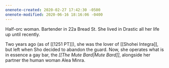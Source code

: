 ```yaml
---
onenote-created: 2020-02-27 17:42:30 -0500
onenote-modified: 2020-06-16 18:16:06 -0400
---
```


Half-orc woman. Bartender in 22a Bread St. She lived in Drastic all her life up until recently.

Two years ago (as of [[1251 PT]]), she was the lover of [[Shohei Integra]], but left when Sho decided to abandon the guard. Now, she operates what is in essence a gay bar, the *[[The Mute Bard|Mute Bard]]*, alongside her partner the human woman Alea Minra.
